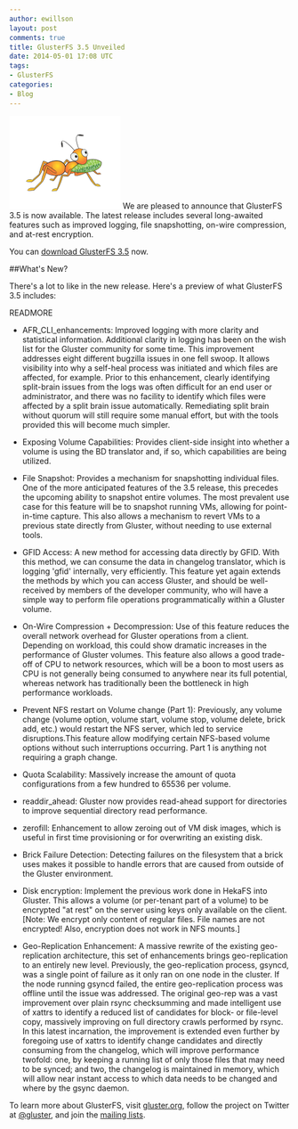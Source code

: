 ```yaml
---
author: ewillson
layout: post
comments: true
title: GlusterFS 3.5 Unveiled
date: 2014-05-01 17:08 UTC
tags:
- GlusterFS
categories:
- Blog
---
```

![](/images/blog/gluster-ant.png)
We are pleased to announce that GlusterFS 3.5 is now available. The latest release includes several long-awaited features such as improved logging, file snapshotting, on-wire compression, and at-rest encryption.

You can [download GlusterFS 3.5](http://download.gluster.org/pub/gluster/glusterfs/) now.

##What's New?

There's a lot to like in the new release. Here's a preview of what GlusterFS 3.5 includes:

READMORE

+ AFR_CLI_enhancements: Improved logging with more clarity and statistical information. Additional clarity in logging has been on the wish list for the Gluster community for some time. This improvement addresses eight different bugzilla issues in one fell swoop. It allows visibility into why a self-heal process was initiated and which files are affected, for example. Prior to this enhancement, clearly identifying split-brain issues from the logs was often difficult for an end user or administrator, and there was no facility to identify which files were affected by a split brain issue automatically. Remediating split brain without quorum will still require some manual effort, but with the tools provided this will become much simpler. 

+ Exposing Volume Capabilities: Provides client-side insight into whether a volume is using the BD translator and, if so, which capabilities are being utilized.

+ File Snapshot: Provides a mechanism for snapshotting individual files. One of the more anticipated features of the 3.5 release, this precedes the upcoming ability to snapshot entire volumes. The most prevalent use case for this feature will be to snapshot running VMs, allowing for point-in-time capture. This also allows a mechanism to revert VMs to a previous state directly from Gluster, without needing to use external tools.

+ GFID Access: A new method for accessing data directly by GFID. With this method, we can consume the data in changelog translator, which is logging 'gfid' internally, very efficiently. This feature yet again extends the methods by which you can access Gluster, and should be well-received by members of the developer community, who will have a simple way to perform file operations programmatically within a Gluster volume. 

+ On-Wire Compression + Decompression: Use of this feature reduces the overall network overhead for Gluster operations from a client. Depending on workload, this could show dramatic increases in the performance of Gluster volumes. This feature also allows a good trade-off of CPU to network resources, which will be a boon to most users as CPU is not generally being consumed to anywhere near its full potential, whereas network has traditionally been the bottleneck in high performance workloads. 


+ Prevent NFS restart on Volume change (Part 1): Previously, any volume change (volume option, volume start, volume stop, volume delete, brick add, etc.) would restart the NFS server, which led to service disruptions.This feature allow modifying certain NFS-based volume options without such interruptions occurring. Part 1 is anything not requiring a graph change.

+ Quota Scalability: Massively increase the amount of quota configurations from a few hundred to 65536 per volume.

+ readdir_ahead: Gluster now provides read-ahead support for directories to improve sequential directory read performance.

+ zerofill: Enhancement to allow zeroing out of VM disk images, which is useful in first time provisioning or for overwriting an existing disk.

+ Brick Failure Detection: Detecting failures on the filesystem that a brick uses makes it possible to handle errors that are caused from outside of the Gluster environment.

+ Disk encryption: Implement the previous work done in HekaFS into Gluster. This allows a volume (or per-tenant part of a volume) to be encrypted "at rest" on the server using keys only available on the client. [Note: We encrypt only content of regular files. File names are not encrypted! Also, encryption does not work in NFS mounts.]

+ Geo-Replication Enhancement: A massive rewrite of the existing geo-replication architecture, this set of enhancements brings geo-replication to an entirely new level. Previously, the geo-replication process, gsyncd, was a single point of failure as it only ran on one node in the cluster. If the node running gsyncd failed, the entire geo-replication process was offline until the issue was addressed. The original geo-rep was a vast improvement over plain rsync checksumming and made intelligent use of xattrs to identify a reduced list of candidates for block- or file-level copy, massively improving on full directory crawls performed by rsync. In this latest incarnation, the improvement is extended even further by foregoing use of xattrs to identify change candidates and directly consuming from the changelog, which will improve performance twofold: one, by keeping a running list of only those files that may need to be synced; and two, the changelog is maintained in memory, which will allow near instant access to which data needs to be changed and where by the gsync daemon.

To learn more about GlusterFS, visit [gluster.org](http://www.gluster.org/), follow the project on Twitter at [@gluster](https://twitter.com/gluster), and join the [mailing lists](http://www.gluster.org/interact/mailinglists/). 
